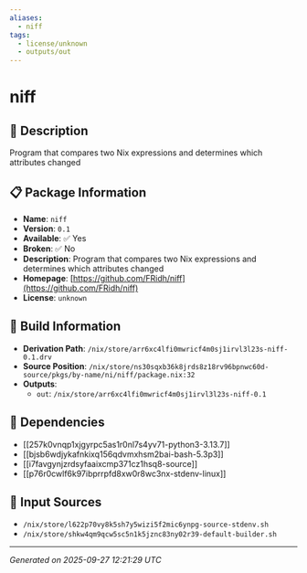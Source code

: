 ```yaml
---
aliases:
  - niff
tags:
  - license/unknown
  - outputs/out
---
```


# niff

## 📝 Description

Program that compares two Nix expressions and determines which attributes changed

## 📋 Package Information

- **Name**: `niff`
- **Version**: `0.1`
- **Available**: ✅ Yes
- **Broken**: ✅ No
- **Description**: Program that compares two Nix expressions and determines which attributes changed
- **Homepage**: [https://github.com/FRidh/niff](https://github.com/FRidh/niff)
- **License**: `unknown`

## 🔧 Build Information

- **Derivation Path**: `/nix/store/arr6xc4lfi0mwricf4m0sj1irvl3l23s-niff-0.1.drv`
- **Source Position**: `/nix/store/ns30sqxb36k8jrds8z18rv96bpnwc60d-source/pkgs/by-name/ni/niff/package.nix:32`
- **Outputs**:
  - `out`:  `/nix/store/arr6xc4lfi0mwricf4m0sj1irvl3l23s-niff-0.1`

## 🔗 Dependencies

- [[257k0vnqp1xjgyrpc5as1r0nl7s4yv71-python3-3.13.7]]
- [[bjsb6wdjykafnkixq156qdvmxhsm2bai-bash-5.3p3]]
- [[i7favgynjzrdsyfaaixcmp371cz1hsq8-source]]
- [[p76r0cwlf6k97ibprrpfd8xw0r8wc3nx-stdenv-linux]]

## 📁 Input Sources

- `/nix/store/l622p70vy8k5sh7y5wizi5f2mic6ynpg-source-stdenv.sh`
- `/nix/store/shkw4qm9qcw5sc5n1k5jznc83ny02r39-default-builder.sh`

---
*Generated on 2025-09-27 12:21:29 UTC*
